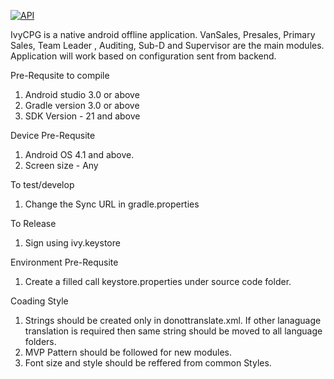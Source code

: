 
[![API](https://img.shields.io/badge/API-16%2B-blue.svg?style=plastic)](https://developer.android.com/studio/releases/platforms#4.1)


IvyCPG is a native android offline application. VanSales, Presales, Primary Sales, Team Leader , Auditing, Sub-D and Supervisor are the main modules. Application will work based on configuration sent from backend.

Pre-Requsite to compile

1. Android studio 3.0 or above
2. Gradle version 3.0 or above
3. SDK Version - 21 and above

Device Pre-Requsite

1. Android OS 4.1 and above.
2. Screen size - Any

To test/develop

1. Change the Sync URL in gradle.properties 


To Release

1. Sign using ivy.keystore

Environment Pre-Requsite

1. Create a filled call keystore.properties under source code folder.

Coading Style

1. Strings should be created only in donottranslate.xml. If other lanaguage translation is required then same string should be moved to all language folders.
2. MVP Pattern should be followed for new modules.
3. Font size and style should be reffered from common Styles.


